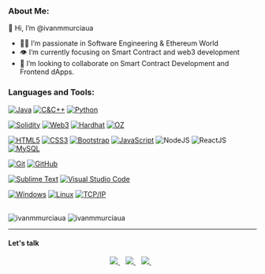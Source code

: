 ### About Me:
🖖 Hi, I’m @ivanmmurciaua
- 👨‍💻 I’m passionate in Software Engineering & Ethereum World
- 👁 I’m currently focusing on Smart Contract and web3 development
- 💪 I’m looking to collaborate on Smart Contract Development and Frontend dApps.

### Languages and Tools:

[![Java](https://img.shields.io/badge/Java-orange?style=style=for-the-badge&flat&logo=java&logoColor=white)](https://docs.oracle.com/en/java/)
[![C&C++](https://img.shields.io/badge/-C%20&%20C++-659ad2?style=style=for-the-badge&flat&logo=c%2B%2B&logoColor=ffffff)](https://en.cppreference.com/w/)
[![Python](https://img.shields.io/badge/-Python-white?style=style=for-the-badge&flat&logo=python)](https://docs.python.org/)

[![Solidity](https://img.shields.io/badge/-Solidity-659ad2?style=style=for-the-badge&flat&color=000000&logo=Solidity&logoColor=ffffff)](https://docs.soliditylang.org/en/latest/)
[![Web3](https://img.shields.io/badge/-Web3-659ad2?style=style=for-the-badge&flat&color=282826&logo=web3dotjs&logoColor=FF5F49)](https://docs.soliditylang.org/en/latest/)
[![Hardhat](https://img.shields.io/badge/-Hardhat-659ad2?style=for-the-badge&flat&logo=&color=282826)]()
[![OZ](https://img.shields.io/badge/-OpenZeppelin-659ad2?style=for-the-badge&flat&logo=&color=282826)]()

[![HTML5](https://img.shields.io/badge/-HTML5-E34F26?style=style=for-the-badge&flat&logo=html5&logoColor=white)]() 
[![CSS3](https://img.shields.io/badge/-CSS3-1572B6?style=style=for-the-badge&flat&logo=css3)]() 
[![Bootstrap](https://img.shields.io/badge/-Bootstrap-563D7C?style=style=for-the-badge&flat&logo=bootstrap)]()
[![JavaScript](https://img.shields.io/badge/-JavaScript-white?style=style=for-the-badge&flat&logo=javascript)]()
![NodeJS](https://img.shields.io/badge/node.js-6DA55F?style=for-the-badge&logo=node.js&logoColor=white) 
![ReactJS](https://img.shields.io/badge/react-%2320232a.svg?style=for-the-badge&logo=react&logoColor=%2361DAFB)
[![MySQL](https://img.shields.io/badge/-MySQL-white?style=style=for-the-badge&flat&logo=mysql)]()

[![Git](https://img.shields.io/badge/-Git-black?style=for-the-badge&flat&logo=git)]()
[![GitHub](https://img.shields.io/badge/-GitHub-181717?style=for-the-badge&flat&logo=github)]()

[![Sublime Text](http://img.shields.io/badge/-Sublime%20Text-3C4858?style=flat&logo=sublime-text)]()
[![Visual Studio Code](https://img.shields.io/badge/-VSCode-444444?style=for-the-badge&flat&logo=visual-studio-code&logoColor=007ACC)]()

[![Windows](https://img.shields.io/badge/-Windows-659ad2?style=for-the-badge&flat&color=282826&logo=windows)]()
[![Linux](https://img.shields.io/badge/-Linux-222222?style=for-the-badge&flat&logo=linux&logoColor=FCC624)]()
[![TCP/IP](https://img.shields.io/badge/-TCP/IP-222222?style=style=for-the-badge&flat&logo=cisco&logoColor=white)]()

<br />
<img src="https://github-readme-stats.vercel.app/api?username=ivanmmurciaua&show_icons=true&theme=dracula" alt="ivanmmurciaua" />
<img src="https://github-readme-stats.vercel.app/api/top-langs/?username=ivanmmurciaua&theme=dracula&exclude_repo=PPSS,hada-p1,INGP,streamua,IAPE,IR,ETO,SI,BitUA,SD,GRP6-GRP3-Yelabay,Pruebas,LPP,P2,P3,PED&layout=compact&count_private=true&hide=html,css" alt="ivanmmurciaua" />

---

#### Let's talk
<p align="center">
<a href="https://t.me/ivanovish10" rel="nofollow">
  <img src="https://camo.githubusercontent.com/0ea1367897b9ee948089a0db824d57a30ce8a5413b59f80d2062b7efcd39ceb3/68747470733a2f2f696d672e736869656c64732e696f2f62616467652f74656c656772616d2d2532333030373742352e7376673f267374796c653d666f722d7468652d6261646765266c6f676f3d74656c656772616d266c6f676f436f6c6f723d7768697465" data-canonical-src="https://img.shields.io/badge/telegram-%230077B5.svg?&amp;style=for-the-badge&amp;logo=telegram&amp;logoColor=white" style="max-width:100%;">
</a>&nbsp;&nbsp;
<a href="https://www.linkedin.com/in/iv%C3%A1n-ma%C3%B1%C3%BAs-murcia-24021a151" rel="nofollow">
  <img src="https://camo.githubusercontent.com/a493f6833f99fb3c85788d6d9305e6b7a42b838e5ee5d138fd9a8214a7e77472/68747470733a2f2f696d672e736869656c64732e696f2f62616467652f6c696e6b6564696e2d2532333030373742352e7376673f267374796c653d666f722d7468652d6261646765266c6f676f3d6c696e6b6564696e266c6f676f436f6c6f723d7768697465" data-canonical-src="https://img.shields.io/badge/linkedin-%230077B5.svg?&amp;style=for-the-badge&amp;logo=linkedin&amp;logoColor=white" style="max-width:100%;">
</a>&nbsp;&nbsp;
<a href="mailto:solucionesemecuadrado@gmail.com">
  <img src="https://camo.githubusercontent.com/44d159cb65c2e906ed744052efc1c933364dddc8f2735fe0782a5f60594ff22d/68747470733a2f2f696d672e736869656c64732e696f2f62616467652f656d61696c206d652d2532333144413146332e7376673f267374796c653d666f722d7468652d6261646765266c6f676f3d676d61696c266c6f676f436f6c6f723d7768697465" data-canonical-src="https://img.shields.io/badge/email me-%231DA1F3.svg?&amp;style=for-the-badge&amp;logo=gmail&amp;logoColor=white" style="max-width:100%;">
</a>&nbsp;&nbsp;
</p>
<br />

<!--
**ivanmmurciaua/ivanmmurciaua** is a ✨ _special_ ✨ repository because its `README.md` (this file) appears on your GitHub profile.
-->

